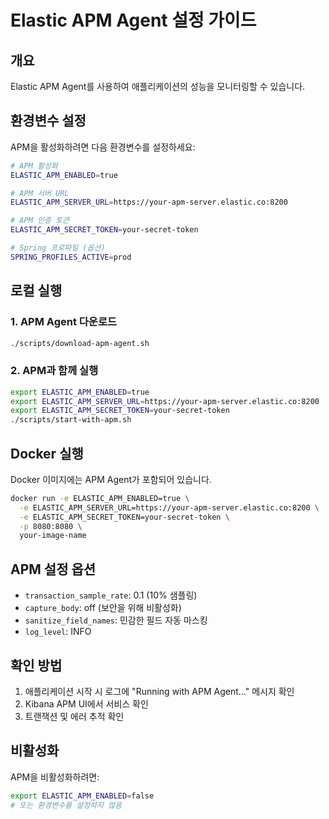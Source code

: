 # Elastic APM Agent 설정 가이드

## 개요
Elastic APM Agent를 사용하여 애플리케이션의 성능을 모니터링할 수 있습니다.

## 환경변수 설정

APM을 활성화하려면 다음 환경변수를 설정하세요:

```bash
# APM 활성화
ELASTIC_APM_ENABLED=true

# APM 서버 URL
ELASTIC_APM_SERVER_URL=https://your-apm-server.elastic.co:8200

# APM 인증 토큰
ELASTIC_APM_SECRET_TOKEN=your-secret-token

# Spring 프로파일 (옵션)
SPRING_PROFILES_ACTIVE=prod
```

## 로컬 실행

### 1. APM Agent 다운로드
```bash
./scripts/download-apm-agent.sh
```

### 2. APM과 함께 실행
```bash
export ELASTIC_APM_ENABLED=true
export ELASTIC_APM_SERVER_URL=https://your-apm-server.elastic.co:8200
export ELASTIC_APM_SECRET_TOKEN=your-secret-token
./scripts/start-with-apm.sh
```

## Docker 실행

Docker 이미지에는 APM Agent가 포함되어 있습니다.

```bash
docker run -e ELASTIC_APM_ENABLED=true \
  -e ELASTIC_APM_SERVER_URL=https://your-apm-server.elastic.co:8200 \
  -e ELASTIC_APM_SECRET_TOKEN=your-secret-token \
  -p 8080:8080 \
  your-image-name
```

## APM 설정 옵션

- `transaction_sample_rate`: 0.1 (10% 샘플링)
- `capture_body`: off (보안을 위해 비활성화)
- `sanitize_field_names`: 민감한 필드 자동 마스킹
- `log_level`: INFO

## 확인 방법

1. 애플리케이션 시작 시 로그에 "Running with APM Agent..." 메시지 확인
2. Kibana APM UI에서 서비스 확인
3. 트랜잭션 및 에러 추적 확인

## 비활성화

APM을 비활성화하려면:
```bash
export ELASTIC_APM_ENABLED=false
# 또는 환경변수를 설정하지 않음
```